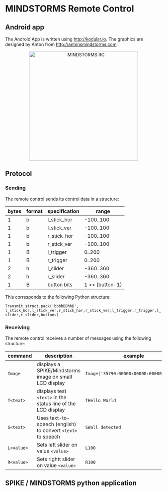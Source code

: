 # MINDSTORMS Remote Control

## Android app

The Android App is written using http://kodular.io. The graphics are designed by Anton from http://antonsmindstorms.com.

<p align="center">
  <img src="images/MINDSTORM_RC.jpg" width="350" title="MINDSTORMS RC">
</p>

## Protocol

### Sending
The remote control sends its control data in a structure:

|bytes | format | specification | range |
|------|--------|---------------|-------|
| 1 | b | l_stick_hor | -100..100 |
| 1 | b | l_stick_ver | -100..100 |
| 1 | b | r_stick_hor | -100..100 |
| 1 | b | r_stick_ver | -100..100 |
| 1 | B | l_trigger | 0..200|
| 1 | B | r_trigger | 0..200 |
| 2 | h | l_slider | -360..360 |
| 2 | h | r_slider | -360..360 |
| 1 | B | button bits | 1 << (button-1) |

This corresponds to the following Python structure:

`Transmit struct.pack('bbbbBBhhB', l_stick_hor,l_stick_ver,r_stick_hor,r_stick_ver,l_trigger,r_trigger,l_slider,r_slider,buttons)`

### Receiving
The remote control receives a number of messages using the following structure:

| command | description | example |
|---------|-------------|---------|
|`Image` | displays a SPIKE/Mindstorms image on small LCD display | `Image('35790:00000:00000:00000:00000')`|
|`T<text>` | displays test `<text>` in the status line of the LCD display | `THello World` |
|`S<text>` | Uses text-to-speech (english) to convert `<text>` to speech| `SWall detected` |
|`L<value>` | Sets left slider on value `<value>`| `L100` |
|`R<value>` | Sets rightt slider on value `<value>`| `R100` |


## SPIKE / MINDSTORMS python application